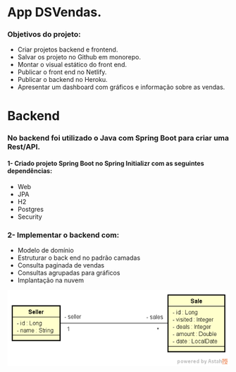 # App DSVendas.
### Objetivos do projeto:

* Criar projetos backend e frontend.
* Salvar os projeto no Github em monorepo.
* Montar o visual estático do front end.
* Publicar o front end no Netlify.
* Publicar o backend no Heroku.
* Apresentar um dashboard com gráficos e informação sobre as vendas.

# Backend
### No backend foi utilizado o Java com Spring Boot para criar uma Rest/API.
#### 1- Criado projeto Spring Boot no Spring Initializr com as seguintes dependências:

* Web
* JPA
* H2
* Postgres
* Security

### 2- Implementar o backend com:

* Modelo de domínio
* Estruturar o back end no padrão camadas
* Consulta paginada de vendas
* Consultas agrupadas para gráficos
* Implantação na nuvem

![Web 1](https://raw.githubusercontent.com/devsuperior/bds-assets/main/sds/sds3-mc.png)

